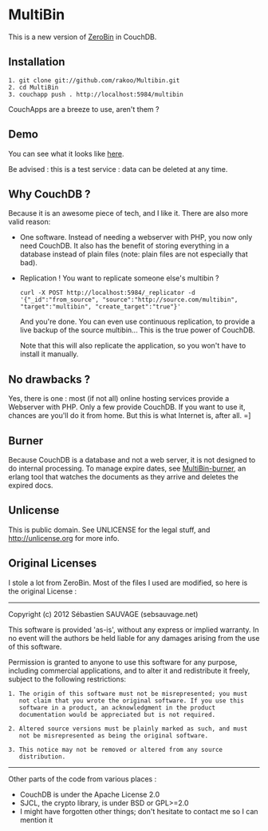 # MultiBin

This is a new version of
[ZeroBin](https://github.com/sebsauvage/ZeroBin) in CouchDB.

## Installation

  ```
  1. git clone git://github.com/rakoo/Multibin.git
  2. cd MultiBin
  3. couchapp push . http://localhost:5984/multibin
  ```

CouchApps are a breeze to use, aren't them ?

## Demo

You can see what it looks like
[here](https://krakotztest.iriscouch.com/multibin/_design/MultiBin/index.html).

Be advised : this is a test service : data can be deleted at any time.

## Why CouchDB ?

Because it is an awesome piece of tech, and I like it. There are also
more valid reason:

- One software. Instead of needing a webserver with PHP, you now only
  need CouchDB. It also has the benefit of storing everything in a
  database instead of plain files (note: plain files are not especially
      that bad).
- Replication ! You want to replicate someone else's multibin ?
  
  ```
  curl -X POST http://localhost:5984/_replicator -d '{"_id":"from_source", "source":"http://source.com/multibin", "target":"multibin", "create_target":"true"}'
  ```

  And you're done. You can even use continuous replication, to provide a
  live backup of the source multibin... This is the true power of
  CouchDB.

  Note that this will also replicate the application, so you won't have
  to install it manually.

## No drawbacks ?

Yes, there is one : most (if not all) online hosting
services provide a Webserver with PHP. Only a few provide CouchDB. If
you want to use it, chances are you'll do it from home. But this is what
Internet is, after all. =]

## Burner

Because CouchDB is a database and not a web server, it is not designed
to do internal processing. To manage expire dates, see
[MultiBin-burner](https://github.com/rakoo/MultiBin-burner), an erlang
tool that watches the documents as they arrive and deletes the expired
docs.

## Unlicense

This is public domain. See UNLICENSE for the legal stuff, and
http://unlicense.org for more info.

## Original Licenses

I stole a lot from ZeroBin. Most of the files I used are modified, so here is the original License : 

------------------------------------------------------------------------------

Copyright (c) 2012 Sébastien SAUVAGE (sebsauvage.net)

  This software is provided 'as-is', without any express or implied
  warranty.  In no event will the authors be held liable for any damages
  arising from the use of this software.

  Permission is granted to anyone to use this software for any purpose,
  including commercial applications, and to alter it and redistribute it
  freely, subject to the following restrictions:

    1. The origin of this software must not be misrepresented; you must
       not claim that you wrote the original software. If you use this
       software in a product, an acknowledgment in the product
       documentation would be appreciated but is not required.

    2. Altered source versions must be plainly marked as such, and must
       not be misrepresented as being the original software.

    3. This notice may not be removed or altered from any source
       distribution.

  ------------------------------------------------------------------------------

Other parts of the code from various places :

- CouchDB is under the Apache License 2.0
- SJCL, the crypto library, is under BSD or GPL>=2.0
- I might have forgotten other things; don't hesitate to contact me so I
  can mention it
